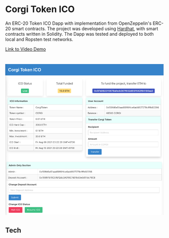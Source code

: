 # Corgi Token ICO
An ERC-20 Token ICO Dapp with implementation from OpenZeppelin's ERC-20 smart contracts. The project was developed using [Hardhat](https://hardhat.org), with smart contracts written in Solidity. The Dapp was tested and deployed to both local and Ropsten test networks.

[Link to Video Demo](./documentations/demo_video/video_demo_1.mov)

# ![corgi-ico-token](./documentations/screenshots/screenshot_1.png)

## Tech
